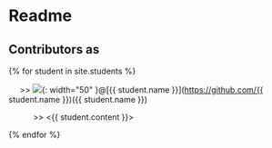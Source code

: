 # Readme 
## Contributors as

{% for student in site.students %}

&nbsp;&nbsp;&nbsp;&nbsp; >> <img src="{{ student.image }}">{: width="50" }@[{{ student.name }}](https://github.com/{{ student.name }})({{ student.name }})
 
&nbsp;&nbsp;&nbsp;&nbsp;&nbsp;&nbsp;&nbsp;&nbsp;&nbsp;&nbsp; >> <{{ student.content }}>

{% endfor %}
